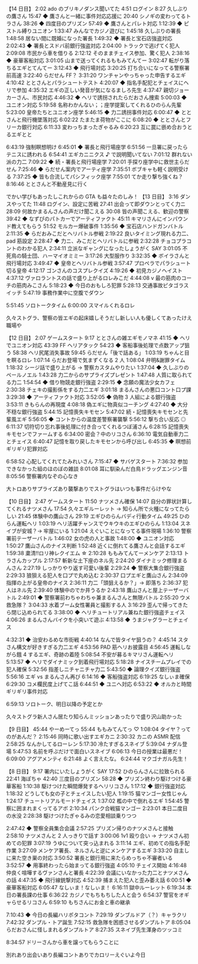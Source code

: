 【14 日目】
2:02 ado のブリキノダンス聞いてた
4:51 ログイン
8:27 久しぶりの鷹さん
15:47 ◆ 鷹さんと一緒に事件対応応援に
20:40 シノギの変わってるトラさん
38:26 ◆ 四度目のプリズン
57:49 ◆ 鷹さんとパレト対応
1:12:39 ◆ ピストル縛りユニオン
1:33:47 みんなでカジノ遊びに
1:45:18 久しぶりの署長
1:48:58 居ない間に既婚になった署長
1:49:32 ◆ 署長と宝石店強盗対応
2:02:43 ◆ 署長とスドバ前銀行強盗対応
2:04:00 トラックで逃げてく犯人
2:09:08 市民から車を借りる
2:12:12 そのままチェイス参加、驚く犯人
2:38:16 ◆ 豪華客船対応
3:01:05 山まで送ってくれるももみてんてー
3:02:47 転がり落ちるエギとてんてー
3:12:43 ◆ 飛行場対応
3:20:25 打ち合いになってる警察署前高速
3:22:40 らだせん FF？
3:31:20 ワンチャンやっちゃった申告するエギ
4:10:42 ととさんとパラシュートテスト
4:20:07 ◆ 指名手配犯とチェイスにヘリで参加
4:35:32 エギの正しい発音が気になるましろ先生
4:37:47 親切ジョーカーさん、市民対応
4:46:32 ◆ ヘリで誘拐されたらだおさん捜索
5:00:03 ◆ ユニオン対応
5:19:58 名称わかんない；；座学提案してくれるひのらん先輩
5:23:00 皇帝たちとユニオン座学
5:46:15 ◆ 力二誘拐事件対応
6:00:47 ◆ ととさんと飛行機墜落対応
6:02:22 たまたま荷物がここに
6:08:20 ◆ ととさんとフリーカ銀行対応
6:11:33 変わっちまったぎゃるみ
6:20:23 互に罠に嵌め合おうとるエギとと

6:43:19 強制瞑想明け
6:45:01 ◆ 署長と飛行場座学
6:51:56 一旦署に戻ったらテニスに誘われる
6:54:41 エギカニニクス ♪ で説明聞いてない
7:01:12 群れない派の力二
7:09:22 ◆ 続・署長と飛行場座学
7:20:01 手探り座学中に救世主らだせん
7:25:46 ◆ らだせん案内でアーティ座学
7:35:51 ボブキャも軽く説明受ける
7:37:25 ◆ 皆も合流してパシフィック座学
7:55:01 てか走り撃ち強くね？
8:16:46 ととさんと不動産見に行く

でかい学びもあったしこれからの GTA も益々たのしみ！
【13 日目】
3:16 ダンスやってた
11:48 ログイン、設定に苦戦
27:41 出会って即ダウンとってく力ニ
28:09 何故かまるんさんの声だけ聞こえる
30:08 皆の声聞こえる、歓迎の警察
39:42 ◆ なずぴのパトカーでアーティファクト
45:11 キマリさんにインパウンド教えてもらう
51:52 モルカー爆破事件
1:35:56 ◆ 宝石店ハンドガンバトル
2:11:35 ◆ らだおみこだとヘリバトル参戦
2:19:22 良いタイミング現れる力二、pad 筋設定
2:28:47 ◆ 力ニ、みこだとヘリバトルに参戦
2:32:28 チョコプラコントのわかる犯人
2:34:11 立派なギャングになったしょうがく SAY
3:01:05 不死鳥の騎士団、ハーマイオミミー
3:17:26 大型服作り
3:32:35 ◆ ボイラさんと飛行場対応
3:49:47 ◆ 皇帝とヘリバトル参戦
3:57:47 プロペラでパラシュート切る皇帝
4:12:17 ゴンさんのコスプレクイズ
4:19:26 ◆ 初見カジノヘイスト
4:37:12 ヴァロラントスの話で盛り上がるロレみこだ
4:44:08 v 最の筋肉のコーチの筋肉みこさん
5:18:23 ◆ 今日のおもしろ犯罪
5:28:13 交通事故ピタゴラスイッチ
5:47:19 事務作業中に空腹でダウン

5:51:45 ソロトークタイム
6:00:00 スマイルくれるロレ

久々ストグラ、警察の皆エギの起床嬉しそうだし新しい人も優しくてあったけえ職場や

【12 日目】
2:07 ゲームスタート
9:17 ととさんの雑エギモノマネ
41:15 ◆ ヘリでユニオン対応
43:39 FF ヘリアタック
54:23 ◆ 客船事後処理で点数アップ狙う
58:38 ヘリ尻尾消失事故
59:45 らだせん「後で話ある」
1:03:19 ちゃんと目を瞑るロレ
1:07:14 らだお登場で気まずくなる 2 人
1:08:04 弁明&謝罪タイム
1:18:32 シージ話で盛り上がる → 警察カスタムやりたい
1:37:04 ◆ 久しぶりのペールノエル
1:43:28 力二からのサプライズプレゼント
1:47:48 人質に取られてる力二
1:54:54 ◆ 借り物競走銀行強盗
2:29:15 ◆ 念願の魔法少女カフェ
2:30:38 チェキの撮影係をする力二エギ
3:01:18 まるんさんの悪口コント口プ課
3:29:38 ◆ アーティファクト対応
3:52:05 ◆ 偽物 3 人組による銀行強盗
3:53:11 きもらんの再現度
4:08:18 偽エギに物真似コーチング
4:27:40 ◆ 大分不穏な銀行強盗
5:44:15 記憶喪失キモセン
5:47:02 続・記憶喪失キモセンと先輩風エギ
5:56:05 ◆ コントからの温度差警察署襲撃
5:56:12 撃ち合い反応 ◎
6:11:37 切符切り忘れ事後処理に付き合ってくれるつぼ浦さん
6:28:15 記憶喪失キモセンでファームする
6:34:00 密会？中のリコさん
6:36:10 電気自動車力二とチェイス
6:40:47 記憶を取り戻したキモセンから呼び出し
6:45:35 ◆ 瞑想前ギリギリ犯罪対応

6:58:52 心配してくれてたみれいさん
7:15:47 ◆ サバゲスタート
7:36:32 参加できなかった組のほのぼの雑談
8:01:08 耳に馴染んだ白鳥ドラッグエンジン音
8:05:56 警察署内なぞの心なき

大トロありサプライズあり襲撃ありでストグラはいつも事件だらけやな

【10 日目】
2:47 ゲームスタート
11:50 ナツメさん確保
14:07 自分の罪状計算してくれるナツメさん
17:54 久々エギルーレット → 知らん所で火種になってたらしい
21:45 体験中の鷹山さん
29:19 エギひのらんバディ行動タイム
49:25 ひのらん運転ヘリ
1:03:19 ヘリ活躍チャンスでウキウキのエギひのらん
1:13:04 スネイブが安城？→ 牢屋にいる
1:21:04 えぐいことになってる事件現場
1:36:10 警察署前テーザーバトル
1:46:02 女の虎の人と事故
1:48:00 ◆ ユニオン対応
1:50:27 鷹山さんのナイス判断
1:52:48 近くに倒れてる鷹さんと会話するエギ
1:59:38 粛清!!ロリ神レクイエム ☆
2:10:28 ももみてんてーメンケア
2:13:13 トラさんカップル
2:17:57 斬新な土下座のネル先
2:24:20 ダイナミック修理まるんさん
2:27:19 しっかりやり返す可愛い後輩
2:29:24 ◆ 警察大集合銀行強盗
2:29:33 狼狽える犯人を口プで丸め込む
2:30:37 口プエギと鷹山さん
2:34:09 指揮の上がる皇帝のナイス
2:36:11 力二「頭狙えるか？」→ 即落ち
2:36:37 犯人はネル先
2:39:40 体験中のでか井うるか
2:43:18 鷹山さんと屋上テーザーバトル
2:49:01 ◆ 警察署前わちゃわちゃ兼まるんさんと無限バトル
2:55:20 ウメ救急隊？
3:04:33 水着ブーム女性署員と撮影する人
3:16:29 歪んで帰ってきたら閉じ込められてる
3:38:00 ◆ ヘリチュートリアル兼ねた銀行強盗チェイス
4:06:26 まるんさんバイクを小突いて遊ぶ
4:13:58 ◆ うまジャグラーとチェイス

4:32:31 ◆ 治安わるめな市街戦
4:40:14 なんで皆タイヤ狙うの？
4:45:14 スタさん構文が好きすぎる力二エギ
4:53:56 PAD 筋ヘリお披露目
4:56:45 運転しながら餓 4 するエギ、奇跡の着陸
5:08:54 不安が募るキマリさん運転ヘリ
5:13:57 ◆ ヘリでダイナミック到着飛行場対応
5:18:28 ナイスチームプレイでの犯人確保
5:32:56 指差しニチャニチャ力二
5:43:50 ◆ 論理クイズ銀行強盗
5:56:16 エギ vs まるんさん再び
6:14:16 ◆ 客船強盗対応
6:19:25 なしぃま確保
6:29:30 コメ欄民度上げてこ話
6:44:51 ◆ ユニへ対応
6:53:22 ◆ オルカと時間ギリギリ事件対応

6:59:13 ソロトーク、明日以降の予定とか

久々ストグラ新人さん居たり知らんミッションあったりで盛り沢山助かった

【9 日目】
45:44 やーめーてっ
55:44 ももみてんてっ ♡
1:08:04 タイヤ？ってのがあんだ？
2:15:46 同時に歌い出すエギカニ
2:30:32 カニの ASMR 配信
2:58:25 なんかしてるローレン
5:17:30 冷たすぎるスネイブ
5:39:04 ナダル登場
5:47:53 名前を呼ぶだけで面白いスネイブ
6:06:13 今日の授業は最悪だ！
6:09:00 アグアメンティ
6:21:48 よく言えたな。
6:24:44 マクゴナガル先生！

【8 日目】
9:17 署内にいたしょうがく SAY
17:52 ひのらんさんに拉致られる
22:41 海ぽちゃ
42:40 三度目のプリズン
58:28 ◆ プリズン終わり駆けつける豪華客船
1:10:38 駆けつけた瞬間爆発するヘリリコさん
1:17:12 ◆ 銀行強盗対応
1:18:32 どうしても女の子とチェイスしたい犯人
1:19:15 猫マンゴー女性じゃん
1:24:17 チュートリアルモードチェイス
1:37:02 檻の中で倒れるエギ
1:54:45 警察に囲まれまくってるアボ
2:10:34 パンク合戦猫マンゴー
2:23:01 本日二度目の水没
2:28:38 駆けつけたぎゃるみの恋愛相談乗りつつ

2:47:42 ◆ 警察全員集合会議
2:57:25 プリズン帰りのナツメさんと接触
2:58:10 ナツメさんと 2 人っきりで話す
3:00:06 1v1 殴り合い → ナツメさん初めての犯罪
3:07:19 うゆについて突っ込まれる
3:11:14 エギ、初めての指名手配作業
3:27:09 メンケア署長、ネルさんと逆にメンケアするエギ
3:33:20 自主しに来た空き巣の対応
3:50:52 署長と銀行用に来たらめっちゃ不審者いる
3:52:57 ◆ 用事終わったら始まってる銀行強盗
4:05:10 チェイス開始
4:16:48 仲良く喧嘩するヴァンさんと署長
4:22:39 会議にいなかった力二とナツメさんの話
4:47:35 ◆ 飛行線銃撃対応
4:52:39 捕まえた犯人と歪み萎え話
6:00:51 ◆ 豪華客船対応
6:05:47 なしぃま！なしぃま！
6:16:11 獄中ルーレット
6:19:34 本日の署長課の仕事
6:36:22 カジノでもちもちした人と会う
6:54:37 警官をオギャらせるリコさん
6:59:10 もちさんにお金と車の継承

7:10:43 ◆ 今日の長編ハリポタコント
7:29:19 ダンブルドア（？）キャラクリ
7:42:32 ダンプル・トア誕生
7:52:15 救急隊を困惑させるダンプルトア
8:05:04 らだおさんに怪しまれるダンプルトア
8:27:35 スネイブ先生渾身のツッコミ

8:34:57 ドリーさんから車を譲ってもらうことに

別れあり出会いあり長編コントありでカロリーえぐいよ今日
